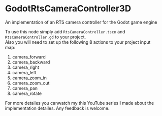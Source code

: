 # GodotRtsCameraController3D
An implementation of an RTS camera controller for the Godot game engine

To use this node simply add `RtsCameraController.tscn` and `RtsCameraController.gd` to your project.  
Also you will need to set up the following 8 actions to your project input map:
1.  camera_forward
2.  camera_backward
3.  camera_right
4.  camera_left
5.  camera_zoom_in
6.  camera_zoom_out
7.  camera_pan
8.  camera_rotate

For more detailes you canwatch my this YouTube series I made about the implementation detailes.
Any feedback is welcome.
